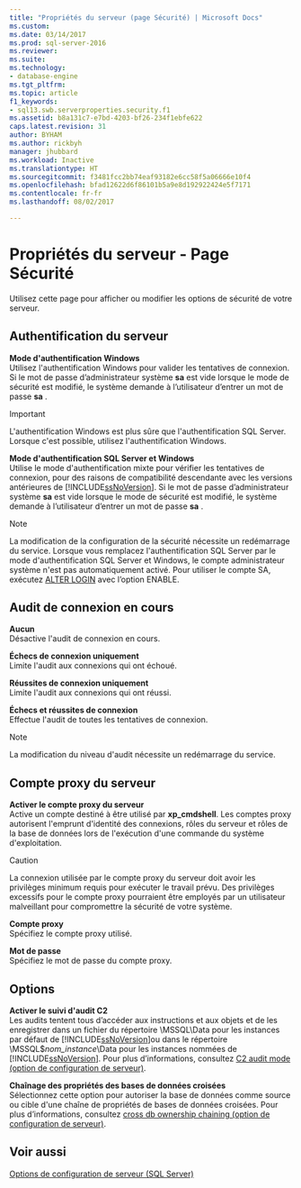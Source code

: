 ```yaml
---
title: "Propriétés du serveur (page Sécurité) | Microsoft Docs"
ms.custom: 
ms.date: 03/14/2017
ms.prod: sql-server-2016
ms.reviewer: 
ms.suite: 
ms.technology:
- database-engine
ms.tgt_pltfrm: 
ms.topic: article
f1_keywords:
- sql13.swb.serverproperties.security.f1
ms.assetid: b8a131c7-e7bd-4203-bf26-234f1ebfe622
caps.latest.revision: 31
author: BYHAM
ms.author: rickbyh
manager: jhubbard
ms.workload: Inactive
ms.translationtype: HT
ms.sourcegitcommit: f3481fcc2bb74eaf93182e6cc58f5a06666e10f4
ms.openlocfilehash: bfad12622d6f86101b5a9e8d192922424e5f7171
ms.contentlocale: fr-fr
ms.lasthandoff: 08/02/2017

---
```

# <a name="server-properties---security-page"></a>Propriétés du serveur - Page Sécurité
  Utilisez cette page pour afficher ou modifier les options de sécurité de votre serveur.  
  
## <a name="server-authentication"></a>Authentification du serveur  
 **Mode d'authentification Windows**  
 Utilisez l'authentification Windows pour valider les tentatives de connexion. Si le mot de passe d’administrateur système **sa** est vide lorsque le mode de sécurité est modifié, le système demande à l’utilisateur d’entrer un mot de passe **sa** .  
  
> [!IMPORTANT]  
>  L'authentification Windows est plus sûre que l'authentification SQL Server. Lorsque c'est possible, utilisez l'authentification Windows.  
  
 **Mode d'authentification SQL Server et Windows**  
 Utilise le mode d'authentification mixte pour vérifier les tentatives de connexion, pour des raisons de compatibilité descendante avec les versions antérieures de [!INCLUDE[ssNoVersion](../../includes/ssnoversion-md.md)]. Si le mot de passe d’administrateur système **sa** est vide lorsque le mode de sécurité est modifié, le système demande à l’utilisateur d’entrer un mot de passe **sa** .  
  
> [!NOTE]  
>  La modification de la configuration de la sécurité nécessite un redémarrage du service. Lorsque vous remplacez l'authentification SQL Server par le mode d'authentification SQL Server et Windows, le compte administrateur système n'est pas automatiquement activé. Pour utiliser le compte SA, exécutez [ALTER LOGIN](../../t-sql/statements/alter-login-transact-sql.md) avec l’option ENABLE.  
  
## <a name="login-auditing"></a>Audit de connexion en cours  
 **Aucun**  
 Désactive l'audit de connexion en cours.  
  
 **Échecs de connexion uniquement**  
 Limite l'audit aux connexions qui ont échoué.  
  
 **Réussites de connexion uniquement**  
 Limite l'audit aux connexions qui ont réussi.  
  
 **Échecs et réussites de connexion**  
 Effectue l'audit de toutes les tentatives de connexion.  
  
> [!NOTE]  
>  La modification du niveau d'audit nécessite un redémarrage du service.  
  
## <a name="server-proxy-account"></a>Compte proxy du serveur  
 **Activer le compte proxy du serveur**  
 Active un compte destiné à être utilisé par **xp_cmdshell**. Les comptes proxy autorisent l'emprunt d'identité des connexions, rôles du serveur et rôles de la base de données lors de l'exécution d'une commande du système d'exploitation.  
  
> [!CAUTION]  
>  La connexion utilisée par le compte proxy du serveur doit avoir les privilèges minimum requis pour exécuter le travail prévu. Des privilèges excessifs pour le compte proxy pourraient être employés par un utilisateur malveillant pour compromettre la sécurité de votre système.  
  
 **Compte proxy**  
 Spécifiez le compte proxy utilisé.  
  
 **Mot de passe**  
 Spécifiez le mot de passe du compte proxy.  
  
## <a name="options"></a>Options  
 **Activer le suivi d'audit C2**  
 Les audits tentent tous d’accéder aux instructions et aux objets et de les enregistrer dans un fichier du répertoire \MSSQL\Data pour les instances par défaut de [!INCLUDE[ssNoVersion](../../includes/ssnoversion-md.md)]ou dans le répertoire \MSSQL$*nom_instance*\Data pour les instances nommées de [!INCLUDE[ssNoVersion](../../includes/ssnoversion-md.md)]. Pour plus d’informations, consultez [C2 audit mode (option de configuration de serveur)](../../database-engine/configure-windows/c2-audit-mode-server-configuration-option.md).  
  
 **Chaînage des propriétés des bases de données croisées**  
 Sélectionnez cette option pour autoriser la base de données comme source ou cible d'une chaîne de propriétés de bases de données croisées. Pour plus d’informations, consultez [cross db ownership chaining (option de configuration de serveur)](../../database-engine/configure-windows/cross-db-ownership-chaining-server-configuration-option.md).  
  
## <a name="see-also"></a>Voir aussi  
 [Options de configuration de serveur &#40;SQL Server&#41;](../../database-engine/configure-windows/server-configuration-options-sql-server.md)  
  
  


